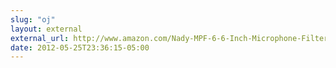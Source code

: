 ```yaml
---
slug: "oj"
layout: external
external_url: http://www.amazon.com/Nady-MPF-6-6-Inch-Microphone-Filter/dp/B0002CZW0Y/ref=pd_bxgy_MI_img_c
date: 2012-05-25T23:36:15-05:00
---
```

